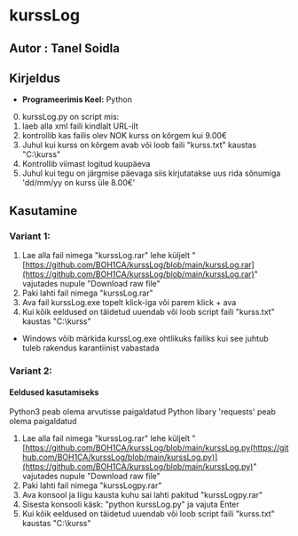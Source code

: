 # kurssLog

## Autor : Tanel Soidla

## Kirjeldus
- **Programeerimis Keel:** Python
0. kurssLog.py on script mis: 
1. laeb alla xml faili kindlalt URL-ilt
2. kontrollib kas failis olev NOK kurss on kõrgem kui 9.00€
3. Juhul kui kurss on kõrgem avab või loob faili "kurss.txt" kaustas "C:\kurss"
4. Kontrollib viimast logitud kuupäeva
5. Juhul kui tegu on järgmise päevaga siis kirjutatakse uus rida sõnumiga 'dd/mm/yy on kurss üle 8.00€'

## Kasutamine

### Variant 1:

1. Lae alla fail nimega "kurssLog.rar" lehe küljelt "[https://github.com/BOH1CA/kurssLog/blob/main/kurssLog.rar](https://github.com/BOH1CA/kurssLog/blob/main/kurssLog.rar)" vajutades nupule "Download raw file"
2. Paki lahti fail nimega "kurssLog.rar"
3. Ava fail kurssLog.exe topelt klick-iga või parem klick + ava
4. Kui kõik eeldused on täidetud uuendab või loob script faili "kurss.txt" kaustas "C:\kurss"
* Windows võib märkida kurssLog.exe ohtlikuks failiks kui see juhtub tuleb rakendus karantiinist vabastada

### Variant 2:

#### Eeldused kasutamiseks
Python3 peab olema arvutisse paigaldatud
    Python libary 'requests' peab olema paigaldatud

1. Lae alla fail nimega "kurssLog.rar" lehe küljelt "[https://github.com/BOH1CA/kurssLog/blob/main/kurssLog.py(https://github.com/BOH1CA/kurssLog/blob/main/kurssLog.py)](https://github.com/BOH1CA/kurssLog/blob/main/kurssLog.py)" vajutades nupule "Download raw file"
2. Paki lahti fail nimega "kurssLogpy.rar"
3. Ava konsool ja liigu kausta kuhu sai lahti pakitud "kurssLogpy.rar"
4. Sisesta konsooli käsk: "python kurssLog.py" ja vajuta Enter
5. Kui kõik eeldused on täidetud uuendab või loob script faili "kurss.txt" kaustas "C:\kurss"
